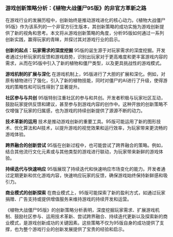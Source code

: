 ### 游戏创新策略分析：《植物大战僵尸95版》的非官方革新之路

在游戏行业的发展历程中，创新始终是推动游戏进化的核心动力。《植物大战僵尸95版》作为该系列的一个非官方衍生版本，其创新策略的成功实施为游戏创新提供了新的视角和思考。本文将从游戏创新策略的角度，分析95版如何通过一系列创新实践，赢得玩家的青睐，并探讨其对游戏行业的启示。

**创新的起点：玩家需求的深度挖掘**
95版的诞生源于对玩家需求的深度挖掘。开发者通过分析玩家的反馈和游戏趋势，识别出玩家对于更高难度和更丰富游戏内容的需求，从而在95版中引入了新的植物和僵尸类型，以及更具挑战性的游戏模式。

**游戏机制的扩展与深化**
在游戏机制上，95版进行了大胆的扩展和深化。例如，对原有植物进行了强化，引入了新的植物技能，同时对僵尸的AI进行了升级，使得游戏的策略性和可玩性得到了显著提升。

**社区参与与共创**
95版特别注重社区的参与和共创。开发者积极与玩家社区互动，鼓励玩家提供反馈和建议，甚至参与到游戏内容的创作中。这种开放的创新策略不仅增强了玩家的归属感，也为游戏的持续创新提供了源源不断的动力。

**技术革新的运用**
技术是推动游戏创新的重要工具。95版可能运用了新的图形技术、优化算法和AI技术，以提升游戏的视觉效果和运行效率，为玩家带来更流畅的游戏体验。

**跨界融合的创新尝试**
95版在创新过程中，也可能尝试了跨界融合的策略。例如，结合其他流行文化元素或与其他类型的游戏进行联动，为玩家带来新鲜的游戏体验。

**持续迭代与快速响应**
95版展现了持续迭代和快速响应市场变化的能力。开发者通过定期更新和优化游戏内容，快速响应玩家的反馈，确保游戏始终保持新鲜感和吸引力。

**商业模式的创新探索**
在商业模式上，95版可能探索了新的盈利方式，如通过玩家捐赠、广告支持或提供增值服务来维持游戏的持续开发和运营。

《植物大战僵尸95版》的创新策略分析表明，深度挖掘玩家需求、扩展游戏机制、鼓励社区参与、运用技术革新、尝试跨界融合、持续迭代更新以及探索新的商业模式，是游戏创新成功的关键因素。这些策略不仅为95版自身的成功提供了支撑，也为整个游戏行业的创新发展提供了宝贵的经验和启示。